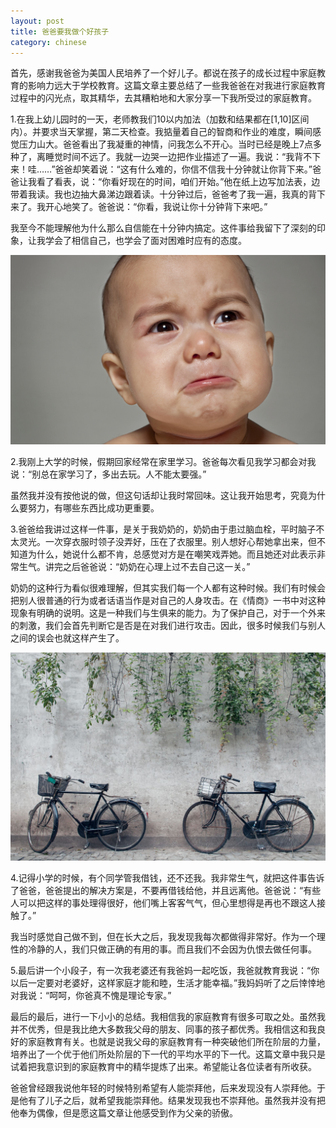 ```yaml
---
layout: post
title: 爸爸要我做个好孩子
category: chinese
---
```


首先，感谢我爸爸为美国人民培养了一个好儿子。都说在孩子的成长过程中家庭教育的影响力远大于学校教育。这篇文章主要总结了一些我爸爸在对我进行家庭教育过程中的闪光点，取其精华，去其糟粕地和大家分享一下我所受过的家庭教育。

1.在我上幼儿园时的一天，老师教我们10以内加法（加数和结果都在[1,10]区间内）。并要求当天掌握，第二天检查。我掂量着自己的智商和作业的难度，瞬间感觉压力山大。爸爸看出了我凝重的神情，问我怎么不开心。当时已经是晚上7点多种了，离睡觉时间不远了。我就一边哭一边把作业描述了一遍。我说：“我背不下来！哇……”爸爸却笑着说：“这有什么难的，你信不信我十分钟就让你背下来。”爸爸让我看了看表，说：“你看好现在的时间，咱们开始。”他在纸上边写加法表，边带着我读。我也边抽大鼻涕边跟着读。十分钟过后，爸爸考了我一遍，我真的背下来了。我开心地笑了。爸爸说：“你看，我说让你十分钟背下来吧。”

我至今不能理解他为什么那么自信能在十分钟内搞定。这件事给我留下了深刻的印象，让我学会了相信自己，也学会了面对困难时应有的态度。

<div class="row">
<div class="col-lg-12">
      <div class="thumbnail">
          <img src="/img/baba1.jpg">
      </div>
</div>
</div>

2.我刚上大学的时候，假期回家经常在家里学习。爸爸每次看见我学习都会对我说：“别总在家学习了，多出去玩。人不能太要强。”

虽然我并没有按他说的做，但这句话却让我时常回味。这让我开始思考，究竟为什么要努力，有哪些东西比成功更重要。

3.爸爸给我讲过这样一件事，是关于我奶奶的，奶奶由于患过脑血栓，平时脑子不太灵光。一次穿衣服时领子没弄好，压在了衣服里。别人想好心帮她拿出来，但不知道为什么，她说什么都不肯，总感觉对方是在嘲笑戏弄她。而且她还对此表示非常生气。讲完之后爸爸说：“奶奶在心理上过不去自己这一关。”

奶奶的这种行为看似很难理解，但其实我们每一个人都有这种时候。我们有时候会把别人很普通的行为或者话语当作是对自己的人身攻击。在《情商》一书中对这种现象有明确的说明。这是一种我们与生俱来的能力。为了保护自己，对于一个外来的刺激，我们会首先判断它是否是在对我们进行攻击。因此，很多时候我们与别人之间的误会也就这样产生了。

<div class="row">
<div class="col-lg-12">
      <div class="thumbnail">
          <img src="/img/baba2.jpg">
      </div>
</div>
</div>

4.记得小学的时候，有个同学管我借钱，还不还我。我非常生气，就把这件事告诉了爸爸，爸爸提出的解决方案是，不要再借钱给他，并且远离他。爸爸说：“有些人可以把这样的事处理得很好，他们嘴上客客气气，但心里想得是再也不跟这人接触了。”

我当时感觉自己做不到，但在长大之后，我发现我每次都做得非常好。作为一个理性的冷静的人，我们只做正确的有用的事。而且我们不会因为仇恨去做任何事。

5.最后讲一个小段子，有一次我老婆还有我爸妈一起吃饭，我爸就教育我说：“你以后一定要对老婆好，这样家庭才能和睦，生活才能幸福。”我妈妈听了之后悻悻地对我说：“呵呵，你爸真不愧是理论专家。”

最后的最后，进行一下小小的总结。我相信我的家庭教育有很多可取之处。虽然我并不优秀，但是我比绝大多数我父母的朋友、同事的孩子都优秀。我相信这和我良好的家庭教育有关。也就是说我父母的家庭教育有一种突破他们所在阶层的力量，培养出了一个优于他们所处阶层的下一代的平均水平的下一代。这篇文章中我只是试着把我意识到的家庭教育中的精华提炼了出来。希望能让各位读者有所收获。

爸爸曾经跟我说他年轻的时候特别希望有人能崇拜他，后来发现没有人崇拜他。于是他有了儿子之后，就希望我能崇拜他。结果发现我也不崇拜他。虽然我并没有把他奉为偶像，但是愿这篇文章让他感受到作为父亲的骄傲。

